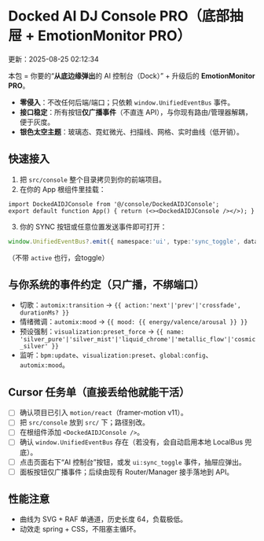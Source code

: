 # Docked AI DJ Console PRO（底部抽屉 + EmotionMonitor PRO）
更新：2025-08-25 02:12:34

本包 = 你要的“**从底边缘弹出**的 AI 控制台（Dock）” + 升级后的 **EmotionMonitor PRO**。
- **零侵入**：不改任何后端/端口；只依赖 `window.UnifiedEventBus` 事件。
- **接口稳定**：所有按钮**仅广播事件**（不直连 API），与你现有路由/管理器解耦，便于灰度。
- **银色太空主题**：玻璃态、霓虹微光、扫描线、网格、实时曲线（低开销）。

## 快速接入
1. 把 `src/console` 整个目录拷贝到你的前端项目。
2. 在你的 App 根组件里挂载：
```tsx
import DockedAIDJConsole from '@/console/DockedAIDJConsole';
export default function App() { return (<><DockedAIDJConsole /></>); }
```
3. 你的 SYNC 按钮或任意位置发送事件即可打开：
```ts
window.UnifiedEventBus?.emit({ namespace:'ui', type:'sync_toggle', data:{ active:true } });
```
（不带 `active` 也行，会toggle）

## 与你系统的事件约定（只广播，不绑端口）
- 切歌：`automix:transition` → `{{ action:'next'|'prev'|'crossfade', durationMs? }}`
- 情绪微调：`automix:mood` → `{{ mood: {{ energy/valence/arousal }} }}`
- 预设强制：`visualization:preset_force` → `{{ name: 'silver_pure'|'silver_mist'|'liquid_chrome'|'metallic_flow'|'cosmic_silver' }}`
- 监听：`bpm:update`、`visualization:preset`、`global:config`、`automix:mood`。

## Cursor 任务单（直接丢给他就能干活）
- [ ] 确认项目已引入 `motion/react`（framer-motion v11）。
- [ ] 把 `src/console` 放到 `src/` 下；路径别改。
- [ ] 在根组件添加 `<DockedAIDJConsole />`。
- [ ] 确认 `window.UnifiedEventBus` 存在（若没有，会自动启用本地 LocalBus 兜底）。
- [ ] 点击页面右下“AI 控制台”按钮，或发 `ui:sync_toggle` 事件，抽屉应弹出。
- [ ] 面板按钮仅广播事件；后续由现有 Router/Manager 接手落地到 API。

## 性能注意
- 曲线为 SVG + RAF 单通道，历史长度 64，负载极低。
- 动效走 spring + CSS，不阻塞主循环。
